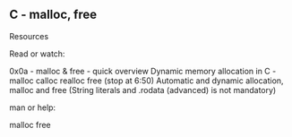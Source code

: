 ## C - malloc, free

Resources

Read or watch:

0x0a - malloc & free - quick overview
Dynamic memory allocation in C - malloc calloc realloc free (stop at 6:50)
Automatic and dynamic allocation, malloc and free (String literals and .rodata (advanced) is not mandatory)

man or help:

malloc
free

